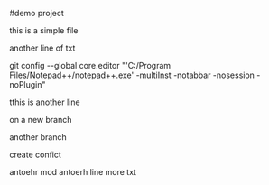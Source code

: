 #demo project

this is a simple file

another line of txt

git config --global core.editor "'C:/Program Files/Notepad++/notepad++.exe' -multiInst -notabbar -nosession -noPlugin"

tthis is another line

on a new branch

another branch

create confict

antoehr mod
antoerh line
more txt
